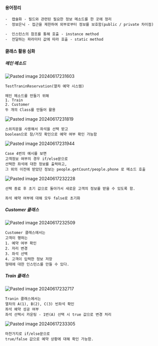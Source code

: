 

#### 용어정리

```
-  캡슐화 - 필드와 관련된 필요한 정보 메소드를 한 곳에 정리
-  정보은닉 - 접근을 제한하여 외부로부터 정보를 보호함(public / private 차이점)

-  인스턴스의 참조를 통해 호출 - instance method  
-  전달하는 파라미터 값에 따라 호출 - static method 
```


#### 클래스 활용 심화

##### 메인 메소드


![Pasted image 20240617231603](https://github.com/AHHyeon12/My-Java-Study/assets/171016089/ecaf2302-e5ac-4567-a86d-eed0d07bb049)


```
TestTraninReservation(열차 예약 시스템)

메인 메소드를 만들기 위해 
1. Train
2. Customer
두 개의 Class를 만들어 활용
```

![Pasted image 20240617231819](https://github.com/AHHyeon12/My-Java-Study/assets/171016089/af920b01-74d4-4e6b-a631-8122ff44817d)




```
스위치문을 사용해서 좌석을 선택 받고
boolean으로 참/거짓 확인으로 예약 여부 확인 가능함
```

![Pasted image 20240617231944](https://github.com/AHHyeon12/My-Java-Study/assets/171016089/36a231ec-6f8a-4295-81ef-0adad745a3ba)



```
Case 4번의 예시를 보면
고객정보 여부의 경우 if/else문으로
선택한 좌석에 대한 정보를 출력하고,
그 외의 이전에 받았던 정보는 people.getCount/people.phone 로 메소드 호출
```


![Pasted image 20240617232228](https://github.com/AHHyeon12/My-Java-Study/assets/171016089/47087495-af56-4b0a-8d9c-2385c5ca5f69)




```
선택 종료 후 초기 값으로 돌아가서 새로운 고객의 정보를 받을 수 있도록 함.

좌석 예약 여부에 대해 모두 false로 초기화
```

##### Customer 클래스


![Pasted image 20240617232509](https://github.com/AHHyeon12/My-Java-Study/assets/171016089/98f88f8e-90b8-4237-ab9e-f4d2dda416bb)



```
Customer 클래스에서는
고객이 행하는 
1. 예약 여부 확인
2. 자리 변경
3. 좌석 선택
4. 고객이 입력한 정보 저장
형태에 대한 인스턴스를 만들 수 있다.
```

##### Train 클래스

![Pasted image 20240617232717](https://github.com/AHHyeon12/My-Java-Study/assets/171016089/f3fbcb5e-c465-454e-b581-d9b1411e0ac6)


```
Tranin 클래스에서는
열차의 A(1), B(2), C(3) 빈좌석 확인
좌석 예약 성공 여부
좌석 선택시 카운팅 - 1번(A) 선택 시 true 값으로 변경 처리
```

![Pasted image 20240617233305](https://github.com/AHHyeon12/My-Java-Study/assets/171016089/55009ad0-b7fc-4bb2-bd91-fb12ed8c01bb)


```
마찬가지로 if/else문으로
true/false 값으로 예약 상황에 대해 확인 가능함.
```
